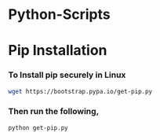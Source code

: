# Python-Scripts

# Pip Installation  

### To Install pip securely in Linux
```sh
wget https://bootstrap.pypa.io/get-pip.py
```
### Then run the following,
```sh
python get-pip.py
```
